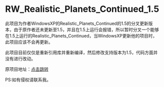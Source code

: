 # RW_Realistic_Planets_Continued_1.5
此项目为作者WindowsXP的Realistic_Planets_Continued的1.5的分叉更新版本，由于原作者还未更新至1.5，并且在1.5上运行会报错，所以暂时分叉一个能够在1.5上运行的Realistic_Planets_Continued，当WindowsXP更新他的项目时，此项目应该不会再更新。

此项目目前仅仅是重新引用库并重新编译，然后修改支持版本为1.5，代码方面并没有进行改动。

原项目地址：[点击跳转](https://github.com/Xeraster/RW_Realistic_Planets_Continued_1.3)

PS:如有侵权请联系我。